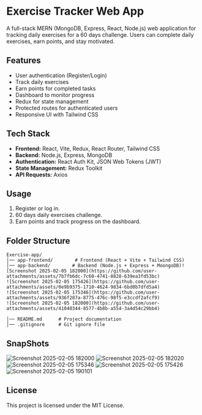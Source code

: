 # Exercise Tracker Web App

A full-stack MERN (MongoDB, Express, React, Node.js) web application for tracking daily exercises for a 60 days challenge. Users can complete daily exercises, earn points, and stay motivated.

## Features
- User authentication (Register/Login)
- Track daily exercises
- Earn points for completed tasks
- Dashboard to monitor progress
- Redux for state management
- Protected routes for authenticated users
- Responsive UI with Tailwind CSS

## Tech Stack
- **Frontend:** React, Vite, Redux, React Router, Tailwind CSS
- **Backend:** Node.js, Express, MongoDB
- **Authentication:** React Auth Kit, JSON Web Tokens (JWT)
- **State Management:** Redux Toolkit
- **API Requests:** Axios

## Usage
1. Register or log in.
2. 60 days daily exercises challenge.
3. Earn points and track progress on the dashboard.

## Folder Structure
```
Exercise-app/
│── app-frontend/        # Frontend (React + Vite + Tailwind CSS)
│── app-backend/        # Backend (Node.js + Express + MoongoDB)![Screenshot 2025-02-05 182000](https://github.com/user-attachments/assets/7b7fb6dc-7c60-4741-8828-639ea3fd53bc)
![Screenshot 2025-02-05 175426](https://github.com/user-attachments/assets/0e9b9375-1710-4624-9834-6bd0b7dfd5a4)
![Screenshot 2025-02-05 175346](https://github.com/user-attachments/assets/936f287a-8775-476c-98f5-e3ccdf2afcf9)
![Screenshot 2025-02-05 182000](https://github.com/user-attachments/assets/41040344-8577-4b8b-a554-3a4d54c29bb4)

│── README.md      # Project documentation
│── .gitignore     # Git ignore file
```

## SnapShots 
![Screenshot 2025-02-05 182000](https://github.com/user-attachments/assets/c7c35712-6b01-4407-a096-4adaefeb2007)
![Screenshot 2025-02-05 182020](https://github.com/user-attachments/assets/0146f5ac-d016-4b39-958d-4de3560453af)
![Screenshot 2025-02-05 175346](https://github.com/user-attachments/assets/aae99df9-9243-4bfa-a7ad-19f8a9da87ba)
![Screenshot 2025-02-05 175426](https://github.com/user-attachments/assets/9e7d7b7d-40f1-4743-b616-14de3e0b928a)
![Screenshot 2025-02-05 190101](https://github.com/user-attachments/assets/da17733e-6446-48a6-ae11-24d843a7e87d)





## License
This project is licensed under the MIT License.
